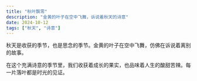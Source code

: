 ```yaml
---
title: "秋叶飘零"
description: "金黄的叶子在空中飞舞，诉说着秋天的诗意"
date: 2024-10-12
tags: ["秋天", "诗意"]
---
```


秋天是收获的季节，也是思念的季节。金黄的叶子在空中飞舞，仿佛在诉说着离别的故事。

在这个充满诗意的季节里，我们收获着成长的果实，也品味着人生的酸甜苦辣。每一片落叶都是时光的见证。
